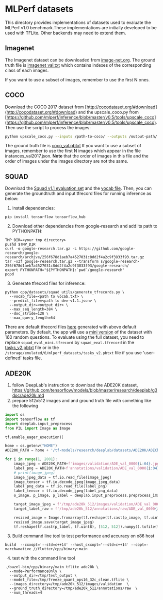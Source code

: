 # MLPerf datasets

This directory provides implementations of datasets used to evaluate the MLPerf
v1.0 benchmark.These implementations are initially developed to be used with
TFLite. Other backends may need to extend them.

## Imagenet

The Imagenet dataset can be downloaded from
[image-net.org](http://image-net.org/challenges/LSVRC/2012/). The ground truth
file is
[imagenet_val.txt](../../java/org/mlperf/inference/assets/imagenet_val.txt)
which contains indexes of the corresponding class of each images.

If you want to use a subset of images, remember to use the first N ones.

## COCO

Download the COCO 2017 dataset from
[http://cocodataset.org/#download](http://cocodataset.org/#download) and the
upscale_coco.py from
[https://github.com/mlperf/inference/blob/master/v0.5/tools/upscale_coco](https://github.com/mlperf/inference/blob/master/v0.5/tools/upscale_coco).
Then use the script to process the images:

```bash
python upscale_coco.py --inputs /path-to-coco/ --outputs /output-path/ --size 300 300
```

The ground truth file is
[coco_val.pbtxt](../../java/org/mlperf/inference/assets/coco_val.pbtxt) If you
want to use a subset of images, remember to use the first N images which appear
in the file instances_val2017.json. **Note** that the order of images in this
file and the order of images under the images directory are not the same.

## SQUAD

Download the
[Squad v1.1 evaluation set](https://rajpurkar.github.io/SQuAD-explorer/dataset/dev-v1.1.json)
and the
[vocab file](https://storage.googleapis.com/cloud-tpu-checkpoints/mobilebert/uncased_L-24_H-128_B-512_A-4_F-4_OPT.tar.gz).
Then, you can generate the groundtruth and input tfrecord files for running
inference as below:

1.  Install dependencies:

```
pip install tensorflow tensorflow_hub
```

2.  Download other dependencies from google-research and add its path to
    PYTHONPATH:

```
TMP_DIR=<your tmp directory>
pushd $TMP_DIR
curl -o google-research.tar.gz -L https://github.com/google-research/google-research/archive/256f678d1aeb7a4527031c8dd2f4a2c9f3833f93.tar.gz
tar -xzf google-research.tar.gz --transform s/google-research-256f678d1aeb7a4527031c8dd2f4a2c9f3833f93/google-research/
export PYTHONPATH="${PYTHONPATH}:`pwd`/google-research"
popd
```

3.  Generate tfrecord files for inference:

```
python cpp/datasets/squad_utils/generate_tfrecords.py \
  --vocab_file=<path to vocab.txt> \
  --predict_file=<path to dev-v1.1.json> \
  --output_dir=<output dir> \
  --max_seq_length=384 \
  --doc_stride=128 \
  --max_query_length=64
```

There are default tfrecord files [here](https://github.com/mlcommons/mobile_models/v1_0/datasets)
generated with above default parameters. By default, the app will use a
[mini version](https://github.com/mlcommons/mobile_models/raw/main/v1_0/datasets/squad_eval_mini.tfrecord)
of the dataset with 160 random questions. To evaluate using the full dataset,
you need to replace `squad_eval_mini.tfrecord` by `squad_eval.tfrecord` in the
[tasks_v2.pbtxt](https://raw.githubusercontent.com/mlcommons/mobile_models/main/v1_0/assets/tasks_v2.pbtxt) file or in the
`/storage/emulated/0/mlperf_datasets/tasks_v2.pbtxt` file if you use 'user-defined' tasks file.

## ADE20K
1. follow DeepLab's instruction to download the ADE20K dataset, https://github.com/tensorflow/models/blob/master/research/deeplab/g3doc/ade20k.md
2. prepare 512x512 images and and ground truth file with something like the following
```python
import os
import tensorflow as tf
import deeplab.input_preprocess
from PIL import Image as Image

tf.enable_eager_execution()

home = os.getenv("HOME")
ADE20K_PATH = home + '/tf-models/research/deeplab/datasets/ADE20K/ADEChallengeData2016/'

for i in range(1, 2001):
    image_jpeg = ADE20K_PATH+f'images/validation/ADE_val_0000{i:04}.jpg'
    label_png = ADE20K_PATH+f'annotations/validation/ADE_val_0000{i:04}.png'
    # print(image_jpeg)
    image_jpeg_data = tf.io.read_file(image_jpeg)
    image_tensor = tf.io.decode_jpeg(image_jpeg_data)
    label_png_data = tf.io.read_file(label_png)
    label_tensor = tf.io.decode_jpeg(label_png_data)
    o_image, p_image, p_label = deeplab.input_preprocess.preprocess_image_and_label(image_tensor, label_tensor, 512, 512, 512, 512, is_training=False)

    target_image_jpeg = f'/tmp/ade20k_512/images/validation/ADE_val_0000{i:04}.jpg'
    target_label_raw = f'/tmp/ade20k_512/annotations/raw/ADE_val_0000{i:04}.raw'

    resized_image = Image.fromarray(tf.reshape(tf.cast(p_image, tf.uint8), [512, 512, 3]).numpy())
    resized_image.save(target_image_jpeg)
    tf.reshape(tf.cast(p_label, tf.uint8), [512, 512]).numpy().tofile(target_label_raw)
```

3. Build command line tool to test performance and accuracy on x86 host

```
build  --cxxopt='--std=c++14' --host_cxxopt='--std=c++14' --copt=-march=native //flutter/cpp/binary:main
```
4. test with the command line tool
```
./bazel-bin/cpp/binary/main tflite ade20k \
  --mode=PerformanceOnly \
  --output_dir=/tmp/test_output \
  --model_file=/tmp/freeze_quant_ops16_32c_clean.tflite \
  --images_directory=/tmp/ade20k_512/images/validation  \
  --ground_truth_directory=/tmp/ade20k_512/annotations/raw  \
  --num_threads=4
```
